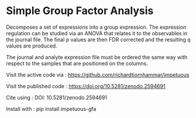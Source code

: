 # Simple Group Factor Analysis
Decomposes a set of expressions into a group expression.
The expression regulation can be studied via an ANOVA that
relates it to the observables in the journal file. The
final p values are then FDR corrected and the resulting
q values are produced.

The journal and analyte expression file must be ordered
the same way with respect to the samples that are
positioned on the columns.

Visit the active code via :
https://github.com/richardtjornhammar/impetuous

Visit the published code : 
https://doi.org/10.5281/zenodo.2594691

Cite using :
DOI: 10.5281/zenodo.2594691

Install with :
pip install impetuous-gfa

